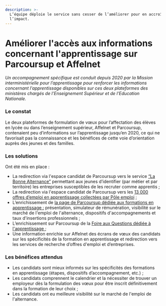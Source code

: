 ```yaml
---
description: >-
  L’équipe déploie le service sans cesser de l’améliorer pour en accroître
  l’impact.
---
```


# Améliorer l'accès aux informations concernant l'apprentissage sur Parcoursup et Affelnet

_Un accompagnement spécifique est conduit depuis 2020 par la Mission interministérielle pour l’apprentissage pour renforcer les informations concernant l'apprentissage disponibles sur ces  deux plateformes des ministères chargés de l’Enseignement Supérieur et de l’Education Nationale._

### **Le constat**

Le deux plateformes de formulation de vœux pour l’affectation des élèves en lycée ou dans l’enseignement supérieur, Affelnet et Parcoursup, contenaient peu d’informations sur l’apprentissage jusqu’en 2020, ce qui ne favorisait pas la connaissance et les bénéfices de cette voie d’orientation auprès des jeunes et des familles.

### Les solutions

Ont été mis en place : 

* La redirection via l'espace candidat de Parcoursup vers le service [“La Bonne Alternance”](https://labonnealternance.pole-emploi.fr/) permettant aux jeunes d’identifier \(par métier et par territoire\) les entreprises susceptibles de les recruter comme apprentis ;
* La redirection via l'espace candidat de Parcoursup vers les [13 000 offres d’emploi en apprentissage collectées par Pôle emploi](https://candidat.pole-emploi.fr/offres/recherche?natureOffre=E2&offresPartenaires=true&range=0-9&rayon=10&tri=0) ;
* L’enrichissement de [la page de Parcoursup dédiée aux formations en apprentissage :](https://www.parcoursup.fr/index.php?desc=formations_apprentissage) présentation, simulateur de rémunération, visibilité sur le marché de l'emploi de l'alternance, dispositifs d'accompagnements et taux d'insertions professionnels ;
* L’enrichissement sur Parcoursup de la [Foire aux Questions dédiée à l'apprentissage ](https://www.parcoursup.fr/index.php?desc=questions#RUB-QT_APR);
* Une information enrichie sur Affelnet des écrans de vœux des candidats sur les spécificités de la formation en apprentissage et redirection vers les services de recherche d’offres d'emploi et d’entreprises. 

### Les bénéfices attendus

* Les candidats sont mieux informés sur les spécificités des formations en apprentissage \(étapes, dispositifs d’accompagnement, etc.\) ;
* Les candidats comprennent le calendrier et la nécessiter de trouver un employeur dès la formulation des vœux pour être inscrit définitivement dans la formation de leur choix ; 
* Les candidats ont eu meilleure visibilité sur le marché de l'emploi de l'alternance.

